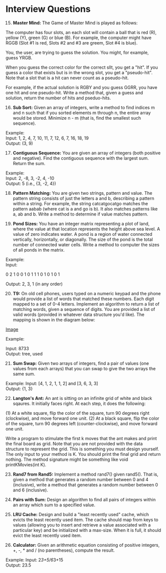 # Interview Questions

<!-- 1. **Number Swapper:** Write a function to swap a number in place (that is, without temporary variables). -->

<!-- 2. **Word Frequencies:** Design a method to find the frequency of occurrences of any given word in a book. What if we were running this algorithm multiple times? -->

<!-- 3. **Intersection:** Given two straight line segements (represented as a start point and an end point), computer the point of intersection, if any. -->

<!-- 4. **Tic Tac Win:** Design an algorithm to figure out if someone has won a game of tic-tac-toe. -->

<!-- 5. **Factorial Zeros:** Write an algorithm which computes the number of trailing zeros in n factorial. -->

<!-- 6. **Smallest Difference:** Given two arrays of integers, computer the pair of values (one value in each array) with the smallest (non-negative) difference. Return the difference.

Example:<br>
Input: {1, 3, 15, 11, 2}, {23, 127, 235, 19, 8}<br>
Output: That is the pair {11, 8}. -->

<!-- 7. **Number Max:** Write a method that finds the maximum of two numbers. You should not use if-else or any other comparison operator. -->

<!-- 8. **English Int:** Given any integer, print an English phrase that describes the integer (e.g., "One Thousand, Two Hundred Thirty Four"). -->

<!-- 9. **Operations:** Write methods to implement the multiply, subtract, and divide operations for integers. The result of all these are integers. Use only the add operator. -->

<!-- 10. **Living People:** Given a list of people with their birth and death years, implement a method to compute the year with the most number of people alive. You assume that all people were born between 1900 and 2000 (inclusive). If a person was alive during any portion of that year, they should be included in that year's count. For example, Person (birth = 1908, death = 1909) is included in the counts for both 1908 and 1909. -->

<!-- 11. **Diving Board:** You are building a diving board by placing a bunch of planks of wood end-to-end. There are two types of planks, one of length shorter and one length longer. You must use exactly k planks of wood. Write a method to generate all possible lengths for the diving board. -->

<!-- 12. **XML Encoding:** Since XML is very verbose, you are given a way of encoding it where each tag gets mapped to a pre-defined integer value. The language/grammer is as follows:

Element -> Tag Attributes END Children END
Attribute -> Tag Value
END -> 0
Tag -> some predefined mapping to int
Value -> string value

For example, the following XML might be converted into the compressed string below (assuming a mapping of family -> 1, person -> 2, firstName -> 3, lastName -> 4, state -> 5).

```xml
<family lastname="McDowel" state="CA">
    <person firstName-"Gayle">Some Message</person>
</family>
```

Becomes:<br>
1 4 McDowell 5 CA 0 2 3 Gayle 0 Some Message 0 0

Write code to print the encoded version of an XML element (passed in Element and Attribute objects). -->

<!-- 13. **Bisect Squares:** Given two squares on a two-dimensional place, find a line that would cut these two squares in half. Assume that the top and the bottom sides of the square run parallel to the x-axis. -->

<!-- 14. **Best Line:** Given a two-dimensional graph with points on it, find a line which passes the most number of points. -->

15. **Master Mind:** The Game of Master Mind is played as follows:

The computer has four slots, an each slot will contain a ball that is red (R), yellow (Y), green (G) or blue (B). For example, the computer might have RGGB (Slot #1 is red, Slots #2 and #3 are greem, Slot #4 is blue).

You, the user, are trying to guess the solution. You might, for example, guess YRGB.

When you guess the correct color for the correct sllt, you get a "hit". If you guess a color that exists but is in the wrong slot, you get a "pseudo-hit". Note that a slot that is a hit can never count as a pseudo-hit.

For example, if the actual solution is RGBY and you guess GGRR, you have one hit and one pseudo-hit. Write a method that, given a guess and solution, return the number of hits and pseduo-hits.

16. **Sub Sort:** Given an array of integers, write a method to find indices m and n such that if you sorted elements m through n, the entire array would be stored. Minimize n - m (that is, find the smallest such sequence).

Example:<br>
Input: 1, 2, 4, 7, 10, 11, 7, 12, 6, 7, 16, 18, 19<br>
Output: (3, 9)

17. **Contiguous Sequence:** You are given an array of integers (both positive and negative). Find the contiguous sequence with the largest sum. Return the sum.

Example:<br>
Input: 2, -8, 3, -2, 4, -10<br>
Output: 5 (i.e., {3, -2, 4})

18. **Pattern Matching:** You are given two strings, pattern and value. The pattern string consists of just the letters a and b, describing a pattern within a string. For example, the string catcatgocatgo matches the pattern aabab (where cat is a and go is b). It also matches patterns like a, ab and b. Write a method to determine if value matches pattern.

19. **Pond Sizes:** You have an integer matrix representing a plot of land, where the value at that location represents the height above sea level. A value of zero indicates water. A pond is a region of water connected vertically, horizontally, or diagonally. The size of the pond is the total number of connected water cells. Write a method to computer the sizes of all ponds in the matrix.

Example: <br>
Input:

0 2 1 0
0 1 0 1
1 1 0 1
0 1 0 1

Output: 2, 3, 1 (in any order)

20. **T9:** On old cell phones, users typed on a numeric keypad and the phone would provide a list of words that matched these numbers. Each digit mapped to a set of 0-4 letters. Implement an algorithm to return a list of matching words, given a sequence of digits. You are provided a list of valid words (provided in whatever data structure you'd like). The mapping is shown in the diagram below:

[Image](/leetcode/assets/mod20.png)

Example:

Input: 8733 <br>
Output: tree, used

21. **Sum Swap:** Given two arrays of integers, find a pair of values (one values from each arrays) that you can swap to give the two arrays the same sum.

Example:
Input: [4, 1, 2, 1, 1, 2] and [3, 6, 3, 3] <br>
Output: {1, 3}

22. **Langton's Ant:** An ant is sitting on an infinite grid of white and black sqaures. It initially faces right. At each step, it does the following:

(1) At a white square, flip the color of the square, turn 90 degrees right (clockwise), and move forward one unit.
(2) At a black square, flip the color of the square, turn 90 degrees left (counter-clockwise), and move forward one unit.

Write a program to stimulate the first k moves that the ant makes and print the final board as grid. Note that you are not provided with the data structure to represent the grid. This is something you must design yourself. The only input to your method is K. You should print the final grid and return nothing. The method signature might be something like void printKMovies(int K).

23. **Rand7 from Rand5:** Implement a method rand7() given rand5(). That is, given a method that generates a random number between 0 and 4 (inclusive), write a method that generates a random number between 0 and 6 (inclusive).

24. **Pairs with Sum:** Design an algorithm to find all pairs of integers within an array which sum to a specified value.

25. **LRU Cache:** Design and build a "least recently used" cache, which evicts the least recently used item. The cache should map from keys to values (allowing you to insert and retrieve a value associated with a particular key) and be initialized with a max-size. When it is full, it should evict the least recently used item.

26. **Calculator:** Given an arithmetic equation consisting of positive integers, +, -, \* and / (no parentheses), compute the result.

Example:
Input: 2*3+5/6*3+15 <br>
Output: 23.5
